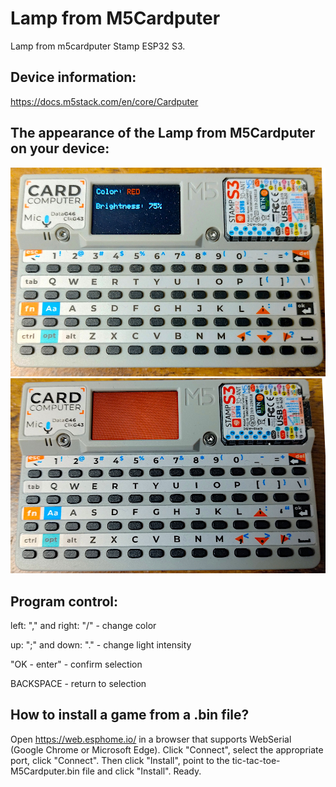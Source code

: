 # Lamp from M5Cardputer 
Lamp from m5cardputer Stamp ESP32 S3.

## Device information:

https://docs.m5stack.com/en/core/Cardputer

## The appearance of the Lamp from M5Cardputer on your device:

![fot1](https://raw.githubusercontent.com/ZrutrA/Lamp-from-M5Cardputer/main/lamp-cardputer-1.jpg)
![fot2](https://raw.githubusercontent.com/ZrutrA/Lamp-from-M5Cardputer/main/lamp-cardputer-2.jpg)

## Program control: 

left: "," and right: "/" - change color

up: ";" and down: "." - change light intensity

"OK - enter" - confirm selection

BACKSPACE - return to selection

## How to install a game from a .bin file?

Open https://web.esphome.io/ in a browser that supports WebSerial (Google Chrome or Microsoft Edge). Click "Connect", select the appropriate port, click "Connect". Then click "Install", point to the tic-tac-toe-M5Cardputer.bin file and click "Install". Ready.
